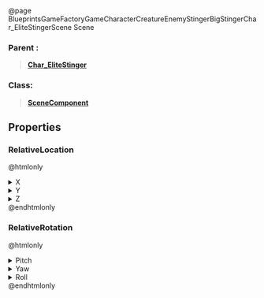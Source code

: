 @page BlueprintsGameFactoryGameCharacterCreatureEnemyStingerBigStingerChar_EliteStingerScene Scene
### Parent :
<b><a href="_blueprints_game_factory_game_character_creature_enemy_stinger_big_stinger_char__elite_stinger.html"><blockquote>Char_EliteStinger</blockquote></a></b>
### Class:
<b><a href="_class_script_scene_component.html"><blockquote>SceneComponent</blockquote></a></b>
## Properties
### RelativeLocation
@htmlonly
<details>
 <summary>X</summary>
<blockquote>5.602836608886719e-06</blockquote>
</details>
<details>
 <summary>Y</summary>
<blockquote>221.66709899902344</blockquote>
</details>
<details>
 <summary>Z</summary>
<blockquote>119.33333587646484</blockquote>
</details>
@endhtmlonly

### RelativeRotation
@htmlonly
<details>
 <summary>Pitch</summary>
<blockquote>0</blockquote>
</details>
<details>
 <summary>Yaw</summary>
<blockquote>89.99999237060547</blockquote>
</details>
<details>
 <summary>Roll</summary>
<blockquote>0</blockquote>
</details>
@endhtmlonly

